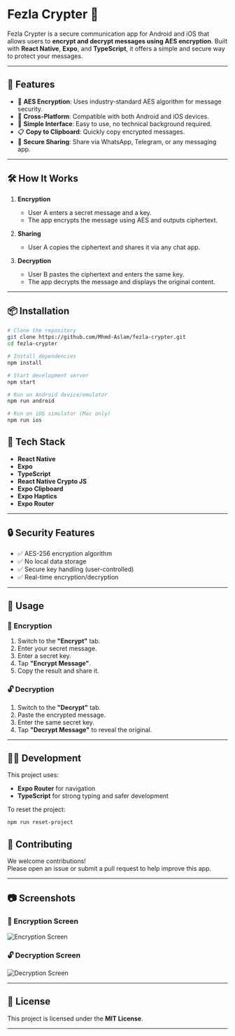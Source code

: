 # Fezla Crypter 🔐

Fezla Crypter is a secure communication app for Android and iOS that allows users to **encrypt and decrypt messages using AES encryption**. Built with **React Native**, **Expo**, and **TypeScript**, it offers a simple and secure way to protect your messages.

---

## 🚀 Features

- 🔐 **AES Encryption**: Uses industry-standard AES algorithm for message security.
- 📱 **Cross-Platform**: Compatible with both Android and iOS devices.
- 🧠 **Simple Interface**: Easy to use, no technical background required.
- 📋 **Copy to Clipboard**: Quickly copy encrypted messages.
- 🔗 **Secure Sharing**: Share via WhatsApp, Telegram, or any messaging app.

---

## 🛠️ How It Works

1. **Encryption**  
   - User A enters a secret message and a key.  
   - The app encrypts the message using AES and outputs ciphertext.

2. **Sharing**  
   - User A copies the ciphertext and shares it via any chat app.

3. **Decryption**  
   - User B pastes the ciphertext and enters the same key.  
   - The app decrypts the message and displays the original content.

---

## 📦 Installation

```bash
# Clone the repository
git clone https://github.com/Mhmd-Aslam/fezla-crypter.git
cd fezla-crypter

# Install dependencies
npm install

# Start development server
npm start

# Run on Android device/emulator
npm run android

# Run on iOS simulator (Mac only)
npm run ios
```

## 🧰 Tech Stack

- **React Native**  
- **Expo**  
- **TypeScript**  
- **React Native Crypto JS**  
- **Expo Clipboard**  
- **Expo Haptics**  
- **Expo Router**

---

## 🔒 Security Features

- ✅ AES-256 encryption algorithm  
- ✅ No local data storage  
- ✅ Secure key handling (user-controlled)  
- ✅ Real-time encryption/decryption

---

## 📱 Usage

### 🔐 Encryption

1. Switch to the **"Encrypt"** tab.  
2. Enter your secret message.  
3. Enter a secret key.  
4. Tap **"Encrypt Message"**.  
5. Copy the result and share it.

### 🔓 Decryption

1. Switch to the **"Decrypt"** tab.  
2. Paste the encrypted message.  
3. Enter the same secret key.  
4. Tap **"Decrypt Message"** to reveal the original.

---

## 🧑‍💻 Development

This project uses:

- **Expo Router** for navigation  
- **TypeScript** for strong typing and safer development

To reset the project:

```bash
npm run reset-project

```

## 🤝 Contributing

We welcome contributions!  
Please open an issue or submit a pull request to help improve this app.

---


## 📷 Screenshots

### 🔐 Encryption Screen
![Encryption Screen](./assets/Ss01.jpg)

### 🔓 Decryption Screen
![Decryption Screen](./assets/Ss02.jpg)



---

## 📄 License

This project is licensed under the **MIT License**.

---
